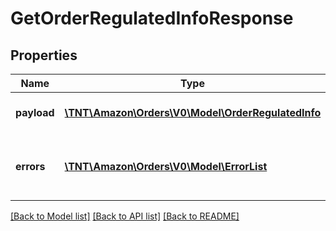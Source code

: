 # GetOrderRegulatedInfoResponse

## Properties
Name | Type | Description | Notes
------------ | ------------- | ------------- | -------------
**payload** | [**\TNT\Amazon\Orders\V0\Model\OrderRegulatedInfo**](OrderRegulatedInfo.md) | The payload for the getOrderRegulatedInfo operation. | [optional] 
**errors** | [**\TNT\Amazon\Orders\V0\Model\ErrorList**](ErrorList.md) | One or more unexpected errors occurred during the getOrderRegulatedInfo operation. | [optional] 

[[Back to Model list]](../README.md#documentation-for-models) [[Back to API list]](../README.md#documentation-for-api-endpoints) [[Back to README]](../README.md)


